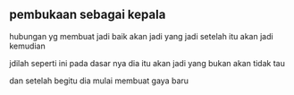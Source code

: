 ## pembukaan sebagai kepala
 hubungan yg membuat jadi baik akan jadi yang jadi setelah itu akan jadi kemudian 

jdilah seperti ini pada dasar nya dia itu akan jadi yang bukan akan tidak tau 

dan setelah begitu dia mulai membuat gaya baru